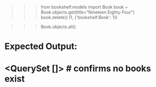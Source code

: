 >>> from bookshelf.models import Book
>>> book = Book.objects.get(title="Nineteen Eighty-Four")
>>> book.delete()
(1, {'bookshelf.Book': 1})

>>> Book.objects.all()
# Expected Output:
# <QuerySet []>   # confirms no books exist
